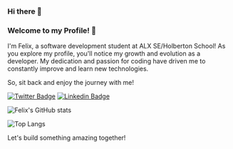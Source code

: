 ### Hi there 👋

<!--
**Brymo07/Brymo07** is a ✨ _special_ ✨ repository because its `README.md` (this file) appears on your GitHub profile.

Here are some ideas to get you started:

- 🔭 I’m currently working on ...
- 🌱 I’m currently learning ...
- 👯 I’m looking to collaborate on ...
- 🤔 I’m looking for help with ...
- 💬 Ask me about ...
- 📫 How to reach me: ...
- 😄 Pronouns: ...
- ⚡ Fun fact: ...
-->

### Welcome to my Profile! 👋

I'm Felix, a software development student at ALX SE/Holberton School! As you explore my profile, you'll notice my growth and evolution as a developer. My dedication and passion for coding have driven me to constantly improve and learn new technologies. 

So, sit back and enjoy the journey with me!

[![Twitter Badge](https://img.shields.io/badge/-@Felix-00acee?style=flat&logo=Twitter&logoColor=white)](https://twitter.com/intent/follow?screen_name=brymoofficial_ "Follow on Twitter")
[![Linkedin Badge](https://img.shields.io/badge/-Felix-blue?style=flat-square&logo=Linkedin&logoColor=white&link=https://www.linkedin.com/in/felix-owusu/)](https://www.linkedin.com/in/felix-owusu/)

![Felix's GitHub stats](https://github-readme-stats.vercel.app/api?username=Brymo07&show_icons=true&title_color=E86A33&text_color=41644A&icon_color=41644A&bg_color=F2E3DB&hide_border=true&border_radius=10)

![Top Langs](https://github-readme-stats.vercel.app/api/top-langs/?username=Brymo07&layout=compact&title_color=E86A33&text_color=41644A&icon_color=41644A&bg_color=F2E3DB&hide_border=true&border_radius=10)

Let's build something amazing together!
